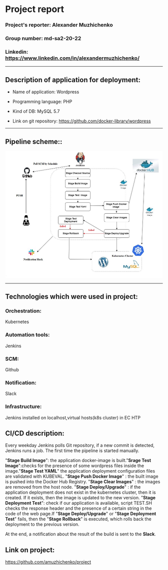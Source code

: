 # Project report

### Project's reporter: Alexander Muzhichenko

### Group number: md-sa2-20-22

### Linkedin: https://www.linkedin.com/in/alexandermuzhichenko/

---

## Description of application for deployment:

- Name of application: Wordpress

- Programming language: PHP

- Kind of DB: MySQL 5.7

- Link on git repository: https://github.com/docker-library/wordpress

---

## Pipeline scheme::

![](project.jpeg)

---

## Technologies which were used in project:

### Orchestration: 
Kubernetes

### Automation tools:
Jenkins

### SCM:
Github

### Notification:
Slack

### Infrastructure:
Jenkins installed on localhost,virtual hosts(k8s cluster) in EC HTP

## CI/CD description:

Every weekday Jenkins polls Git repository, if a new commit is detected, Jenkins runs a job. The first time the pipeline is started manually.

"**Stage Build Image**": the application docker-image is built."**Srage Test Image**":checks for the presence of some wordpress files inside the image."**Stage Test YAML**" the application deployment configuration files are validated with KUBEVAL. "**Stage Push Docker Image**" : the built image is pushed into the Docker Hub Registry. "**Stage Clear Images**" : the images are removed from the host node. "**Stage Deploy/Upgrade**" : if the application deployment does not exist in the kubernetes cluster, then it is created. If it exists, then the image is updated to the new version. "**Stage Deployment Test**": check if our application is available, script TEST.SH checks the  response header and the presence of a certain string in the code of the web page.If "**Stage Deploy/Upgrade**"  or "**Stage Deployment Test**" fails, then the "**Stage Rollback**" is executed, which rolls back the deployment to the previous version.

At the end, a notification about the result of the build is sent to the **Slack**.

## Link on project:

https://github.com/amuzhichenko/project
